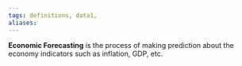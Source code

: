 ```yaml
---
tags: definitions, data1, 
aliases: 
---
```

**Economic Forecasting** is the process of making prediction about the economy indicators such as inflation, GDP, etc.
